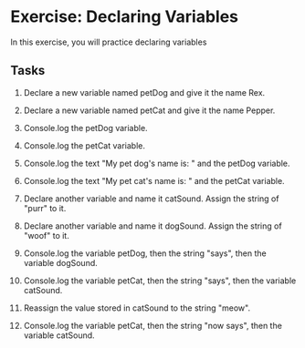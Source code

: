 # Exercise: Declaring Variables

In this exercise, you will practice declaring variables

## Tasks
1. Declare a new variable named petDog and give it the name Rex.

2. Declare a new variable named petCat and give it the name Pepper.

3. Console.log the petDog variable.

4. Console.log the petCat variable.

5. Console.log the text "My pet dog's name is: " and the petDog variable.

6. Console.log the text "My pet cat's name is: " and the petCat variable.

7. Declare another variable and name it catSound. Assign the string of "purr" to it.

8. Declare another variable and name it dogSound. Assign the string of "woof" to it.

9. Console.log the variable petDog, then the string "says", then the variable dogSound.

10. Console.log the variable petCat, then the string "says", then the variable catSound.

11. Reassign the value stored in catSound to the string "meow".

12. Console.log the variable petCat, then the string "now says", then the variable catSound.